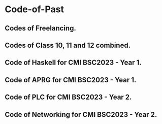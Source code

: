# Code-of-Past
## Codes of Freelancing.

## Codes of Class 10, 11 and 12 combined.

## Code of Haskell for CMI BSC2023 - Year 1.

## Code of APRG for CMI BSC2023 - Year 1.

## Code of PLC for CMI BSC2023 - Year 2.

## Code of Networking for CMI BSC2023 - Year 2.

